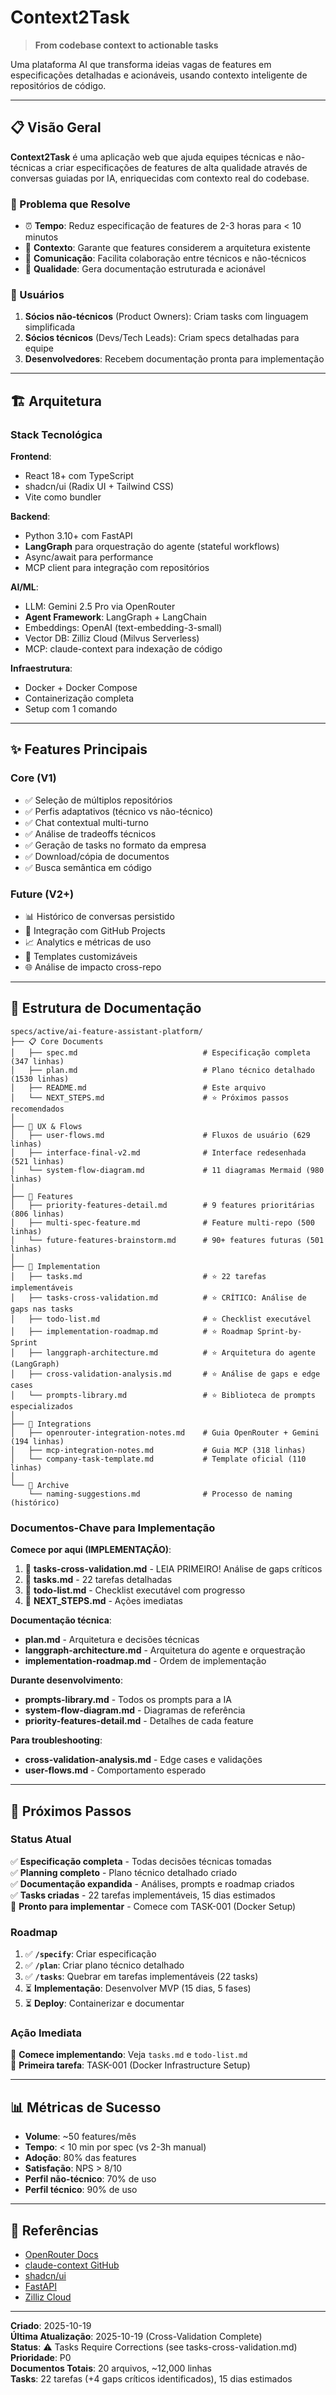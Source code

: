 # Context2Task

> **From codebase context to actionable tasks**

Uma plataforma AI que transforma ideias vagas de features em especificações detalhadas e acionáveis, usando contexto inteligente de repositórios de código.

---

## 📋 Visão Geral

**Context2Task** é uma aplicação web que ajuda equipes técnicas e não-técnicas a criar especificações de features de alta qualidade através de conversas guiadas por IA, enriquecidas com contexto real do codebase.

### 🎯 Problema que Resolve

- ⏰ **Tempo**: Reduz especificação de features de 2-3 horas para < 10 minutos
- 🧠 **Contexto**: Garante que features considerem a arquitetura existente
- 🤝 **Comunicação**: Facilita colaboração entre técnicos e não-técnicos
- 📝 **Qualidade**: Gera documentação estruturada e acionável

### 👥 Usuários

1. **Sócios não-técnicos** (Product Owners): Criam tasks com linguagem simplificada
2. **Sócios técnicos** (Devs/Tech Leads): Criam specs detalhadas para equipe
3. **Desenvolvedores**: Recebem documentação pronta para implementação

---

## 🏗️ Arquitetura

### Stack Tecnológica

**Frontend**:
- React 18+ com TypeScript
- shadcn/ui (Radix UI + Tailwind CSS)
- Vite como bundler

**Backend**:
- Python 3.10+ com FastAPI
- **LangGraph** para orquestração do agente (stateful workflows)
- Async/await para performance
- MCP client para integração com repositórios

**AI/ML**:
- LLM: Gemini 2.5 Pro via OpenRouter
- **Agent Framework**: LangGraph + LangChain
- Embeddings: OpenAI (text-embedding-3-small)
- Vector DB: Zilliz Cloud (Milvus Serverless)
- MCP: claude-context para indexação de código

**Infraestrutura**:
- Docker + Docker Compose
- Containerização completa
- Setup com 1 comando

---

## ✨ Features Principais

### Core (V1)
- ✅ Seleção de múltiplos repositórios
- ✅ Perfis adaptativos (técnico vs não-técnico)
- ✅ Chat contextual multi-turno
- ✅ Análise de tradeoffs técnicos
- ✅ Geração de tasks no formato da empresa
- ✅ Download/cópia de documentos
- ✅ Busca semântica em código

### Future (V2+)
- 📊 Histórico de conversas persistido
- 🔗 Integração com GitHub Projects
- 📈 Analytics e métricas de uso
- 🎨 Templates customizáveis
- 🌐 Análise de impacto cross-repo

---

## 📁 Estrutura de Documentação

```
specs/active/ai-feature-assistant-platform/
├── 📋 Core Documents
│   ├── spec.md                            # Especificação completa (347 linhas)
│   ├── plan.md                            # Plano técnico detalhado (1530 linhas)
│   ├── README.md                          # Este arquivo
│   └── NEXT_STEPS.md                      # ⭐ Próximos passos recomendados
│
├── 🎨 UX & Flows
│   ├── user-flows.md                      # Fluxos de usuário (629 linhas)
│   ├── interface-final-v2.md              # Interface redesenhada (521 linhas)
│   └── system-flow-diagram.md             # 11 diagramas Mermaid (980 linhas)
│
├── 🎯 Features
│   ├── priority-features-detail.md        # 9 features prioritárias (806 linhas)
│   ├── multi-spec-feature.md              # Feature multi-repo (500 linhas)
│   └── future-features-brainstorm.md      # 90+ features futuras (501 linhas)
│
├── 🔧 Implementation
│   ├── tasks.md                           # ⭐ 22 tarefas implementáveis
│   ├── tasks-cross-validation.md          # ⭐ CRÍTICO: Análise de gaps nas tasks
│   ├── todo-list.md                       # ⭐ Checklist executável
│   ├── implementation-roadmap.md          # ⭐ Roadmap Sprint-by-Sprint
│   ├── langgraph-architecture.md          # ⭐ Arquitetura do agente (LangGraph)
│   ├── cross-validation-analysis.md       # ⭐ Análise de gaps e edge cases
│   └── prompts-library.md                 # ⭐ Biblioteca de prompts especializados
│
├── 🔌 Integrations
│   ├── openrouter-integration-notes.md    # Guia OpenRouter + Gemini (194 linhas)
│   ├── mcp-integration-notes.md           # Guia MCP (318 linhas)
│   └── company-task-template.md           # Template oficial (110 linhas)
│
└── 📝 Archive
    └── naming-suggestions.md              # Processo de naming (histórico)
```

### Documentos-Chave para Implementação

**Comece por aqui (IMPLEMENTAÇÃO)**:
1. 🔴 **tasks-cross-validation.md** - LEIA PRIMEIRO! Análise de gaps críticos
2. 📍 **tasks.md** - 22 tarefas detalhadas
3. 📍 **todo-list.md** - Checklist executável com progresso
4. 📍 **NEXT_STEPS.md** - Ações imediatas

**Documentação técnica**:
- **plan.md** - Arquitetura e decisões técnicas
- **langgraph-architecture.md** - Arquitetura do agente e orquestração
- **implementation-roadmap.md** - Ordem de implementação

**Durante desenvolvimento**:
- **prompts-library.md** - Todos os prompts para a IA
- **system-flow-diagram.md** - Diagramas de referência
- **priority-features-detail.md** - Detalhes de cada feature

**Para troubleshooting**:
- **cross-validation-analysis.md** - Edge cases e validações
- **user-flows.md** - Comportamento esperado

---

## 🚀 Próximos Passos

### Status Atual
✅ **Especificação completa** - Todas decisões técnicas tomadas  
✅ **Planning completo** - Plano técnico detalhado criado  
✅ **Documentação expandida** - Análises, prompts e roadmap criados  
✅ **Tasks criadas** - 22 tarefas implementáveis, 15 dias estimados  
🚀 **Pronto para implementar** - Comece com TASK-001 (Docker Setup)

### Roadmap
1. ✅ **`/specify`**: Criar especificação
2. ✅ **`/plan`**: Criar plano técnico detalhado
3. ✅ **`/tasks`**: Quebrar em tarefas implementáveis (22 tasks)
4. ⏳ **Implementação**: Desenvolver MVP (15 dias, 5 fases)
5. ⏳ **Deploy**: Containerizar e documentar

### Ação Imediata
🚀 **Comece implementando**: Veja `tasks.md` e `todo-list.md`  
📍 **Primeira tarefa**: TASK-001 (Docker Infrastructure Setup)

---

## 📊 Métricas de Sucesso

- **Volume**: ~50 features/mês
- **Tempo**: < 10 min por spec (vs 2-3h manual)
- **Adoção**: 80% das features
- **Satisfação**: NPS > 8/10
- **Perfil não-técnico**: 70% de uso
- **Perfil técnico**: 90% de uso

---

## 🔗 Referências

- [OpenRouter Docs](https://openrouter.ai/docs)
- [claude-context GitHub](https://github.com/zilliztech/claude-context)
- [shadcn/ui](https://ui.shadcn.com/)
- [FastAPI](https://fastapi.tiangolo.com/)
- [Zilliz Cloud](https://cloud.zilliz.com/)

---

**Criado**: 2025-10-19  
**Última Atualização**: 2025-10-19 (Cross-Validation Complete)  
**Status**: ⚠️ Tasks Require Corrections (see tasks-cross-validation.md)  
**Prioridade**: P0  
**Documentos Totais**: 20 arquivos, ~12,000 linhas  
**Tasks**: 22 tarefas (+4 gaps críticos identificados), 15 dias estimados

